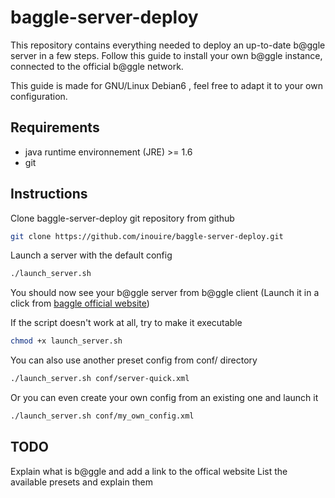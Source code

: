 baggle-server-deploy
====================

This repository contains everything needed to deploy an up-to-date b@ggle server in a few steps.
Follow this guide to install your own b@ggle instance, connected to the official b@ggle network.

This guide is made for GNU/Linux Debian6 , feel free to adapt it to your own configuration.

## Requirements

* java runtime environnement (JRE) >= 1.6
* git

## Instructions

Clone baggle-server-deploy git repository from github
``` bash
git clone https://github.com/inouire/baggle-server-deploy.git
```

Launch a server with the default config
``` bash
./launch_server.sh
```

You should now see your b@ggle server from b@ggle client
(Launch it in a click from [baggle official website](http://baggle.org))

If the script doesn't work at all, try to make it executable 
``` bash
chmod +x launch_server.sh
```

You can also use another preset config from conf/ directory
``` bash
./launch_server.sh conf/server-quick.xml
```

Or you can even create your own config from an existing one and launch it
``` bash
./launch_server.sh conf/my_own_config.xml
```

## TODO

Explain what is b@ggle and add a link to the offical website
List the available presets and explain them
